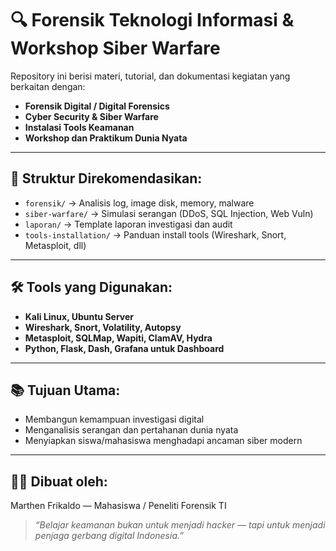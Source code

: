 # 🔍 Forensik Teknologi Informasi & Workshop Siber Warfare

Repository ini berisi materi, tutorial, dan dokumentasi kegiatan yang berkaitan dengan:

- **Forensik Digital / Digital Forensics**
- **Cyber Security & Siber Warfare**
- **Instalasi Tools Keamanan**
- **Workshop dan Praktikum Dunia Nyata**

---

## 📂 Struktur Direkomendasikan:
- `forensik/` → Analisis log, image disk, memory, malware
- `siber-warfare/` → Simulasi serangan (DDoS, SQL Injection, Web Vuln)
- `laporan/` → Template laporan investigasi dan audit
- `tools-installation/` → Panduan install tools (Wireshark, Snort, Metasploit, dll)

---

## 🛠 Tools yang Digunakan:
- **Kali Linux, Ubuntu Server**
- **Wireshark, Snort, Volatility, Autopsy**
- **Metasploit, SQLMap, Wapiti, ClamAV, Hydra**
- **Python, Flask, Dash, Grafana untuk Dashboard**

---

## 📚 Tujuan Utama:
- Membangun kemampuan investigasi digital
- Menganalisis serangan dan pertahanan dunia nyata
- Menyiapkan siswa/mahasiswa menghadapi ancaman siber modern

---

## 👨‍💻 Dibuat oleh:
Marthen Frikaldo — Mahasiswa / Peneliti Forensik TI

> *“Belajar keamanan bukan untuk menjadi hacker — tapi untuk menjadi penjaga gerbang digital Indonesia.”*

